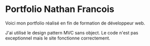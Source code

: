 # Portfolio Nathan Francois

Voici mon portfolio réalisé en fin de formation de développeur web.

J'ai utilisé le design pattern MVC sans object.
Le code n'est pas exceptionnel mais le site fonctionne correctement.
